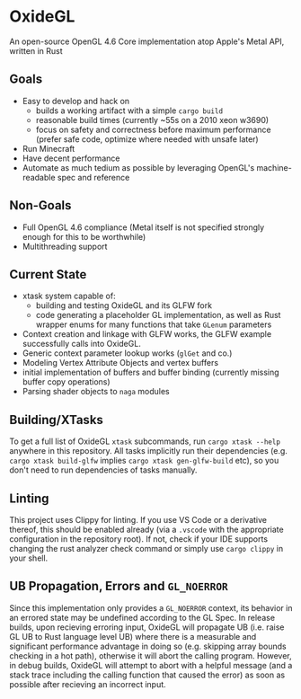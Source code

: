 # OxideGL
An open-source OpenGL 4.6 Core implementation atop Apple's Metal API, written in Rust

## Goals
 * Easy to develop and hack on
    * builds a working artifact with a simple `cargo build`
    * reasonable build times (currently ~55s on a 2010 xeon w3690)
    * focus on safety and correctness before maximum performance (prefer safe code, optimize where needed with unsafe later)
 * Run Minecraft
 * Have decent performance
 * Automate as much tedium as possible by leveraging OpenGL's machine-readable spec and reference

## Non-Goals
 * Full OpenGL 4.6 compliance (Metal itself is not specified strongly enough for this to be worthwhile)
 * Multithreading support


## Current State
 * xtask system capable of:
    * building and testing OxideGL and its GLFW fork
    * code generating a placeholder GL implementation, as well as Rust wrapper enums for many functions that take `GLenum` parameters
 * Context creation and linkage with GLFW works, the GLFW example successfully calls into OxideGL.
 * Generic context parameter lookup works (`glGet` and co.)
 * Modeling Vertex Attribute Objects and vertex buffers
 * initial implementation of buffers and buffer binding (currently missing buffer copy operations)
 * Parsing shader objects to `naga` modules

## Building/XTasks
To get a full list of OxideGL `xtask` subcommands, run `cargo xtask --help` anywhere in this repository. 
All tasks implicitly run their dependencies (e.g. `cargo xtask build-glfw` implies `cargo xtask gen-glfw-build` etc), so you don't need to run dependencies of tasks manually.

## Linting
This project uses Clippy for linting. If you use VS Code or a derivative thereof, this should be enabled already (via a `.vscode` with the appropriate configuration in the repository root). If not, check if your IDE supports changing the rust analyzer check command or simply use `cargo clippy` in your shell.

## UB Propagation, Errors and `GL_NOERROR`
Since this implementation only provides a `GL_NOERROR` context, its behavior in an errored state may be undefined according to the GL Spec. In release builds, upon recieving erroring input, OxideGL will propagate UB (i.e. raise GL UB to Rust language level UB) where there is a measurable and significant performance advantage in doing so (e.g. skipping array bounds checking in a hot path), otherwise it will abort the calling program. However, in debug builds, OxideGL will attempt to abort with a helpful message (and a stack trace including the calling function that caused the error) as soon as possible after recieving an incorrect input.